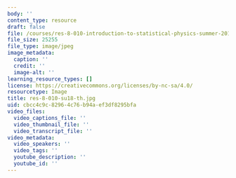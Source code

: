 ```yaml
---
body: ''
content_type: resource
draft: false
file: /courses/res-8-010-introduction-to-statistical-physics-summer-2018/res-8-010-su18-th.jpg
file_size: 25255
file_type: image/jpeg
image_metadata:
  caption: ''
  credit: ''
  image-alt: ''
learning_resource_types: []
license: https://creativecommons.org/licenses/by-nc-sa/4.0/
resourcetype: Image
title: res-8-010-su18-th.jpg
uid: cbcc4c9c-8296-4c76-b94a-ef3df8295bfa
video_files:
  video_captions_file: ''
  video_thumbnail_file: ''
  video_transcript_file: ''
video_metadata:
  video_speakers: ''
  video_tags: ''
  youtube_description: ''
  youtube_id: ''
---
```

